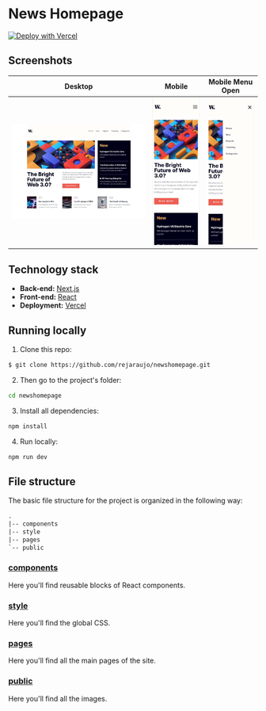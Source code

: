 # News Homepage

[![Deploy with Vercel](https://vercel.com/button)](https://vercel.com/new/clone?repository-url=https%3A%2F%2Fgithub.com%2Frejaraujo%2Fnewshomepage)

## Screenshots

|             Desktop             |            Mobile             |          Mobile Menu Open          |
| :-----------------------------: | :---------------------------: | :--------------------------------: |
| ![Desktop Design](/desktop.jpg) | ![Mobile Design](/mobile.jpg) | ![Mobile Design](/mobile-menu.jpg) |

## Technology stack

- **Back-end:** [Next.js](https://nextjs.org/)
- **Front-end:** [React](https://reactjs.org/)
- **Deployment:** [Vercel](https://vercel.com/)

## Running locally

1. Clone this repo:

```sh
$ git clone https://github.com/rejaraujo/newshomepage.git
```

2. Then go to the project's folder:

```sh
cd newshomepage
```

3. Install all dependencies:

```sh
npm install
```

4. Run locally:

```sh
npm run dev
```

## File structure

The basic file structure for the project is organized in the following way:

```
.
|-- components
|-- style
|-- pages
`-- public
```

### [components](https://github.com/rejaraujo/newshomepage/tree/master/components)

Here you'll find reusable blocks of React components.

### [style](https://github.com/rejaraujo/newshomepage/tree/master/style)

Here you'll find the global CSS.

### [pages](https://github.com/rejaraujo/newshomepage/tree/master/pages)

Here you'll find all the main pages of the site.

### [public](https://github.com/rejaraujo/newshomepage/blob/master/public)

Here you'll find all the images.
